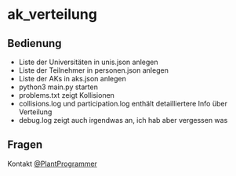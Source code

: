 # ak_verteilung
## Bedienung
* Liste der Universitäten in unis.json anlegen
* Liste der Teilnehmer in personen.json anlegen
* Liste der AKs in aks.json anlegen
* python3 main.py starten
* problems.txt zeigt Kollisionen
* collisions.log und participation.log enthält detailliertere Info über Verteilung
* debug.log zeigt auch irgendwas an, ich hab aber vergessen was

## Fragen
Kontakt [@PlantProgrammer](https://twitter.com/PlantProgrammer)
